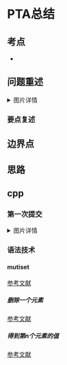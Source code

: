 # PTA总结
## 考点
+ 


## 问题重述
<details><summary>图片详情</summary><img src="https://raw.githubusercontent.com/ednow/cloudimg/main/githubio/20210902131336.png" alt="找不到图片(Image not found)" onerror="this.onerror=null;this.src='https://gitee.com/ednow/cloudimg/raw/main/githubio/20210902131336.png';" /></details>

### 要点复述

## 边界点

## 思路

## cpp

### 第一次提交
<details><summary>图片详情</summary><img src="https://raw.githubusercontent.com/ednow/cloudimg/main/githubio/20210902133935.png" alt="找不到图片(Image not found)" onerror="this.onerror=null;this.src='https://gitee.com/ednow/cloudimg/raw/main/githubio/20210902133935.png';" /></details>

### 语法技术
#### mutiset
[参考文献](https://www.geeksforgeeks.org/difference-set-multiset-unordered_set-unordered_multiset/)

##### 删除一个元素
[参考文献](https://stackoverflow.com/questions/9167745/in-stdmultiset-is-there-a-function-or-algorithm-to-erase-just-one-sample-unic)

##### 得到第n个元素的值
[参考文献](https://stackoverflow.com/questions/20477545/element-at-index-in-a-stdset)